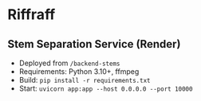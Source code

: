 # Riffraff

## Stem Separation Service (Render)
- Deployed from `/backend-stems`
- Requirements: Python 3.10+, ffmpeg
- Build: `pip install -r requirements.txt`
- Start: `uvicorn app:app --host 0.0.0.0 --port 10000`